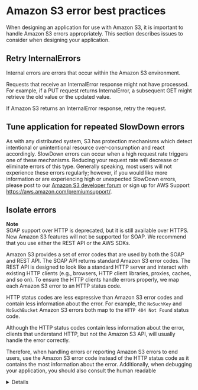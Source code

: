 # Amazon S3 error best practices<a name="ErrorBestPractices"></a>

When designing an application for use with Amazon S3, it is important to handle Amazon S3 errors appropriately\. This section describes issues to consider when designing your application\.

## Retry InternalErrors<a name="UsingErrorsRetry"></a>

Internal errors are errors that occur within the Amazon S3 environment\. 

Requests that receive an InternalError response might not have processed\. For example, if a PUT request returns InternalError, a subsequent GET might retrieve the old value or the updated value\. 

If Amazon S3 returns an InternalError response, retry the request\.

## Tune application for repeated SlowDown errors<a name="UsingErrorsSlowDown"></a>

As with any distributed system, S3 has protection mechanisms which detect intentional or unintentional resource over\-consumption and react accordingly\. SlowDown errors can occur when a high request rate triggers one of these mechanisms\. Reducing your request rate will decrease or eliminate errors of this type\. Generally speaking, most users will not experience these errors regularly; however, if you would like more information or are experiencing high or unexpected SlowDown errors, please post to our [Amazon S3 developer forum](https://forums.aws.amazon.com/) or sign up for AWS Support [https://aws\.amazon\.com/premiumsupport/](https://aws.amazon.com/premiumsupport/)\.

## Isolate errors<a name="UsingErrorsIsolate"></a>

**Note**  
 SOAP support over HTTP is deprecated, but it is still available over HTTPS\. New Amazon S3 features will not be supported for SOAP\. We recommend that you use either the REST API or the AWS SDKs\. 

 Amazon S3 provides a set of error codes that are used by both the SOAP and REST API\. The SOAP API returns standard Amazon S3 error codes\. The REST API is designed to look like a standard HTTP server and interact with existing HTTP clients \(e\.g\., browsers, HTTP client libraries, proxies, caches, and so on\)\. To ensure the HTTP clients handle errors properly, we map each Amazon S3 error to an HTTP status code\. 

 HTTP status codes are less expressive than Amazon S3 error codes and contain less information about the error\. For example, the `NoSuchKey` and `NoSuchBucket` Amazon S3 errors both map to the `HTTP 404 Not Found` status code\. 

 Although the HTTP status codes contain less information about the error, clients that understand HTTP, but not the Amazon S3 API, will usually handle the error correctly\. 

 Therefore, when handling errors or reporting Amazon S3 errors to end users, use the Amazon S3 error code instead of the HTTP status code as it contains the most information about the error\. Additionally, when debugging your application, you should also consult the human readable <Details> element of the XML error response\. 
